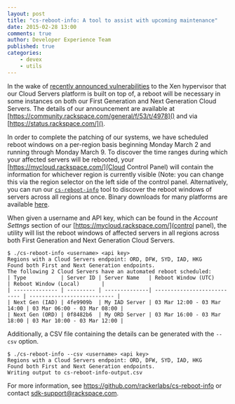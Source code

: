 ```yaml
---
layout: post
title: "cs-reboot-info: A tool to assist with upcoming maintenance"
date: 2015-02-28 13:00
comments: true
author: Developer Experience Team
published: true
categories:
    - devex
    - utils
---
```


In the wake of
[recently announced vulnerabilities](http://xenbits.xen.org/xsa/) to the
Xen hypervisor that our Cloud Servers platform is built on top of, a reboot
will be necessary in some instances on both our First Generation and Next
Generation Cloud Servers. The details of our announcement are available at
[https://community.rackspace.com/general/f/53/t/4978]() and via
[https://status.rackspace.com/]().

In order to complete the patching of our systems, we have scheduled
reboot windows on a per-region basis beginning Monday March 2 and running
through Monday March 9. To discover the time ranges during which your
affected servers will be rebooted, your
[https://mycloud.rackspace.com/](Cloud Control Panel) will contain the
information for whichever region is currently visible (Note: you can change
this via the region selector on the left side of the control panel.
Alternatively, you can run our
[`cs-reboot-info`](https://github.com/rackerlabs/cs-reboot-info)
tool to discover the reboot windows of servers across all regions at once.
Binary downloads for many platforms are available
[here](https://github.com/rackerlabs/cs-reboot-info/#installation---binaries).

When given a username and API key, which can be found in the *Account Settngs*
section of our [https://mycloud.rackspace.com/](control panel), the utility
will list the reboot windows of affected servers in all regions across both
First Generation and Next Generation Cloud Servers.

    $ ./cs-reboot-info <username> <api key>
    Regions with a Cloud Servers endpoint: ORD, DFW, SYD, IAD, HKG
    Found both First and Next Generation endpoints.
    The following 2 Cloud Servers have an automated reboot scheduled:
    | Type           | Server ID | Server Name   | Reboot Window (UTC)         | Reboot Window (Local)       |
    | -------------- | --------- | --------------| --------------------------- | --------------------------- |
    | Next Gen (IAD) | 4fe9909b  | My IAD Server | 03 Mar 12:00 - 03 Mar 14:00 | 03 Mar 06:00 - 03 Mar 08:00 |
    | Next Gen (ORD) | 0f8482b6  | My ORD Server | 03 Mar 16:00 - 03 Mar 18:00 | 03 Mar 10:00 - 03 Mar 12:00 |

Additionally, a CSV file containing the details can be generated with
the `--csv` option.

    $ ./cs-reboot-info --csv <username> <api key>
    Regions with a Cloud Servers endpoint: ORD, DFW, SYD, IAD, HKG
    Found both First and Next Generation endpoints.
    Writing output to cs-reboot-info-output.csv

For more information, see https://github.com/rackerlabs/cs-reboot-info
or contact
[sdk-support@rackspace.com](mailto:sdk-support@rackspace.com?subject=cs-reboot-info).
